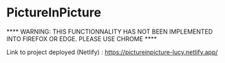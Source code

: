 # PictureInPicture

**** WARNING: THIS FUNCTIONNALITY HAS NOT BEEN IMPLEMENTED INTO FIREFOX OR EDGE. PLEASE USE CHROME ****

Link to project deployed (Netlify) : https://pictureinpicture-lucy.netlify.app/
